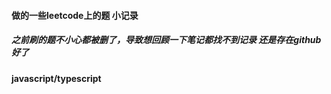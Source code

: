 
#### 做的一些leetcode上的题 小记录
##### 之前刷的题不小心都被删了，导致想回顾一下笔记都找不到记录 还是存在github好了
#### javascript/typescript

